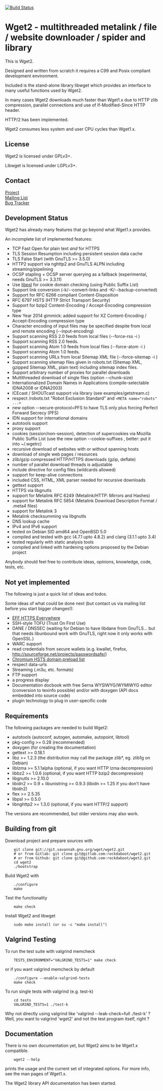 [![Build Status](https://travis-ci.org/rockdaboot/wget2.svg?branch=wget2)](https://travis-ci.org/rockdaboot/wget2)

Wget2 - multithreaded metalink / file / website downloader / spider and library
===============================================================================

This is Wget2.

Designed and written from scratch it requires a C99 and Posix compliant
development environment.

Included is the stand-alone library libwget which provides an interface
to many useful functions used by Wget2.

In many cases Wget2 downloads much faster than Wget1.x due to HTTP zlib
compression, parallel connections and use of If-Modified-Since HTTP header.

HTTP/2 has been implemented.

Wget2 consumes less system and user CPU cycles than Wget1.x.

License
-------

Wget2 is licensed under GPLv3+.

Libwget is licensed under LGPLv3+.

Contact
-------

[Project](https://savannah.gnu.org/projects/wget/)<br>
[Mailing List](https://savannah.gnu.org/mail/?group=wget)<br>
[Bug Tracker](https://savannah.gnu.org/bugs/?group=wget)

Development Status
------------------

Wget2 has already many features that go beyond what Wget1.x provides.<br>

An incomplete list of implemented features:

- TCP Fast Open for plain text *and* for HTTPS
- TLS Session Resumption including persistent session data cache
- TLS False Start (with GnuTLS >= 3.5.0)
- HTTP2 support via nghttp2 and GnuTLS ALPN including streaming/pipelining
- OCSP stapling + OCSP server querying as a fallback (experimental, needs GnuTLS >= 3.3.11)
- Use [libpsl](https://github.com/rockdaboot/libpsl) for cookie domain checking (using Public Suffix List)
- Support link conversion (-k/--convert-links and -K/--backup-converted)
- Support for RFC 6266 compliant Content-Disposition
- RFC 6797 HSTS (HTTP Strict Transport Security)
- Support for bzip2 Content-Encoding / Accept-Encoding compression type
- New Year 2014 gimmick: added support for XZ Content-Encoding / Accept-Encoding compression type
- Character encoding of input files may be specified despite from local and remote encoding (--input-encoding)
- Support scanning RSS 2.0 feeds from local files (--force-rss -i <filename>)
- Support scanning RSS 2.0 feeds.
- Support scanning Atom 1.0 feeds from local files (--force-atom -i <filename>)
- Support scanning Atom 1.0 feeds.
- Support scanning URLs from local Sitemap XML file (--force-sitemap -i <filename>)
- Support scanning sitemap files given in robots.txt (Sitemap XML, gzipped Sitemap XML, plain text) including
sitemap index files.
- Support arbitrary number of proxies for parallel downloads
- Multithreaded download of single files (option --chunk-size)
- Internationalized Domain Names in Applications (compile-selectable IDNA2008 or IDNA2003)
- ICEcast / SHOUTcast support via library (see examples/getstream.c)
- respect /robots.txt "Robot Exclusion Standard" and `<META name="robots" ...>`
- new option --secure-protocol=PFS to have TLS only plus forcing Perfect Forward Secrecy (PFS)
- IDN support for international domains
- autotools support
- proxy support
- cookies (session/non-session), detection of supercookies via Mozilla Public Suffix List
  (use the new option --cookie-suffixes <filename>, better: put it into ~/.wgetrc)
- recursive download of websites with or without spanning hosts
- download of single web pages / resources
- zlib/gzip compressed HTTP/HTTPS downloads (gzip, deflate)
- number of parallel download threads is adjustable
- include directive for config files (wildcards allowed)
- support for keep-alive connections
- included CSS, HTML, XML parser needed for recursive downloads
- gettext support
- HTTPS via libgnutls
- support for Metalink RFC 6249 (Metalink/HTTP: Mirrors and Hashes)
- support for Metalink RFC 5854 (Metalink Download Description Format / .meta4 files)
- support for Metalink 3
- Metalink checksumming via libgnutls
- DNS lookup cache
- IPv4 and IPv6 support
- tested on Debian SID amd64 and OpenBSD 5.0
- compiled and tested with gcc (4.7.1 upto 4.8.2) and clang (3.1.1 upto 3.4)
- tested regularly with static analysis tools
- compiled and linked with hardening options proposed by the Debian project

Anybody should feel free to contribute ideas, opinions, knowledge, code, tests, etc.

Not yet implemented
-------------------

The following is just a quick list of ideas and todos.<br>

Some ideas of what could be done next (but contact us via mailing list before you start bigger changes!):

- [EFF HTTPS Everywhere](https://www.eff.org/https-everywhere)
- SSH-style TOFU (Trust On First Use)
- DANE / DNSSEC (waiting for Debian to have libdane from GnuTLS... but that needs libunbound work with GnuTLS, right
  now it only works with OpenSSL.)
- WARC support
- read credentials from secure wallets (e.g. kwallet, firefox, http://sourceforge.net/projects/passwordsafe/)
- [Chromium HSTS domain preload list](http://src.chromium.org/viewvc/chrome/trunk/src/net/http/transport_security_state_static.json)
- respect data-urls
- Streaming (.m3u, etc. formats)
- FTP support
- a progress display
- Documentation docbook with free Serna WYSIWYG/WYMIWYG editor (conversion to texinfo possible)
  and/or with doxygen (API docs embedded into source code)
- plugin technology to plug in user-specific code


Requirements
------------

The following packages are needed to build Wget2:

* autotools (autoconf, autogen, automake, autopoint, libtool)
* pkg-config >= 0.28 (recommended)
* doxygen (for creating the documentation)
* gettext >= 0.18.1
* libz >= 1.2.3 (the distribution may call the package zlib*, eg. zlib1g on Debian)
* liblzma >= 5.1.1alpha (optional, if you want HTTP lzma decompression)
* libbz2 >= 1.0.6 (optional, if you want HTTP bzip2 decompression)
* libgnutls >= 2.10.0
* libidn2 >= 0.9 + libunistring >= 0.9.3 (libidn >= 1.25 if you don't have libidn2)
* flex >= 2.5.35
* libpsl >= 0.5.0
* libnghttp2 >= 1.3.0 (optional, if you want HTTP/2 support)

The versions are recommended, but older versions may also work.


Building from git
-----------------

Download project and prepare sources with

		git clone git://git.savannah.gnu.org/wget/wget2.git
		# or from Gitlab: git clone git@gitlab.com:rockdaboot/wget2.git
		# or from Github: git clone git@github.com:rockdaboot/wget2.git
		cd wget2
		./bootstrap

Build Wget2 with

		./configure
		make

Test the functionality

		make check

Install Wget2 and libwget

		sudo make install (or su -c "make install")

Valgrind Testing
----------------

To run the test suite with valgrind memcheck

		TESTS_ENVIRONMENT="VALGRIND_TESTS=1" make check

or if you want valgrind memcheck by default

		./configure --enable-valgrind-tests
		make check

To run single tests with valgrind (e.g. test-k)

		cd tests
		VALGRIND_TESTS=1 ./test-k

Why not directly using valgrind like 'valgrind --leak-check=full ./test-k' ?
Well, you want to valgrind 'wget2' and not the test program itself, right ?

Documentation
-------------

There is no own documentation yet, but Wget2 aims to be Wget1.x compatible.

		wget2 --help

prints the usage and the current set of integrated options.
For more info, see the man pages of Wget1.x.

The Wget2 library API documentation has been started.
